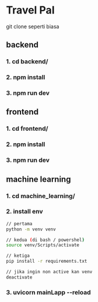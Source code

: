 # Travel Pal

git clone seperti biasa

## backend
### 1. cd backend/
### 2. npm install 
### 3. npm run dev 

## frontend
### 1. cd frontend/
### 2. npm install
### 3. npm run dev

## machine learning
### 1. cd machine_learning/
### 2. install env
```bash
// pertama
python -m venv venv

// kedua (di bash / powershel)
source venv/Scripts/activate

// ketiga
pip install -r requirements.txt

// jika ingin non active kan venv
deactivate
```
### 3. uvicorn mainLapp --reload

